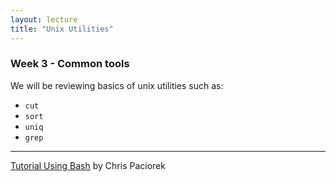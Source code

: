 ```yaml
---
layout: lecture
title: "Unix Utilities"
---
```


### Week 3 - Common tools

We will be reviewing basics of unix utilities such as:

- `cut`
- `sort`
- `uniq`
- `grep`

-----

[Tutorial Using Bash](https://github.com/berkeley-scf/tutorial-using-bash/blob/master/bash.Rmd) by Chris Paciorek